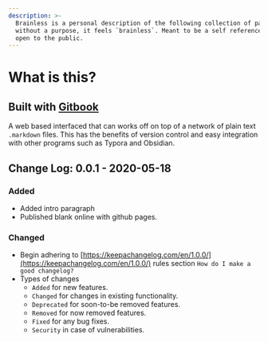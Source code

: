 ```yaml
---
description: >-
  Brainless is a personal description of the following collection of pages;
  without a purpose, it feels `brainless`. Meant to be a self reference source,
  open to the public.
---
```


# What is this?

## Built with [Gitbook](https://docs.gitbook.com/)

A web based interfaced that can works off on top of a network of plain text `.markdown`  files. This has the benefits of version control and easy integration with other programs such as Typora and Obsidian.  

## Change Log: 0.0.1 - 2020-05-18

### Added

* Added intro paragraph
* Published blank online with github pages.

### Changed

* Begin adhering to [https://keepachangelog.com/en/1.0.0/](https://keepachangelog.com/en/1.0.0/) rules  section `How do I make a good changelog?`
* Types of changes
  * `Added` for new features.
  * `Changed` for changes in existing functionality.
  * `Deprecated` for soon-to-be removed features.
  * `Removed` for now removed features.
  * `Fixed` for any bug fixes.
  * `Security` in case of vulnerabilities.



